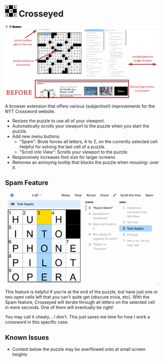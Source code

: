 # ![logo](src\icons\icon-38px.png) Crosseyed

<p align="center">
  <img src="docs/before-and-after.gif" width="800" alt="Spam feature">
</p>

A browser extension that offers various (subjective!) improvements for the NYT Crossword website.

- Resizes the puzzle to use all of your viewport.
- Automatically scrolls your viewport to the puzzle when you start the puzzle.
- Add new menu buttons:
  - "Spam": Brute forces all letters, A to Z, on the currently selected cell. Helpful for solving
    the last cell of a puzzle.
  - "Scroll into View": Scrolls your viewport to the puzzle.
- Responsively increases font size for larger screens
- Removes an annoying tooltip that blocks the puzzle when mousing-.over it.

## Spam Feature

<p align="center">
  <img src="docs/spam.gif" width="800" alt="Spam feature">
</p>

This feature is helpful if you're at the end of the puzzle, but have just one or two open cells left
that you can't quite get (obscure trivia, etc). With the Spam feature, Crosseyed will iterate
through all letters on the selected cell in mere seconds. One of them will eventually be right!

You may call it cheaty... I don't. This just saves me time for how I work a crossword in this
specific case.

## Known Issues

- Content below the puzzle may be overflowed onto at small screen heights
